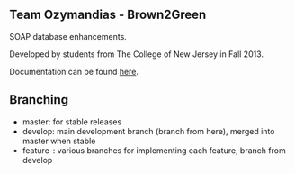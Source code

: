 Team Ozymandias - Brown2Green
---

SOAP database enhancements.

Developed by students from The College of New Jersey in Fall 2013.

Documentation can be found [here](https://github.com/TCNJSwEngg/fall13DBrepo1/wiki).

## Branching
- master: for stable releases
- develop: main development branch (branch from here), merged into master when stable
- feature-<feature desc>: various branches for implementing each feature, branch from develop
